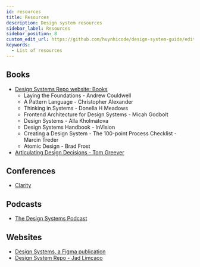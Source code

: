 ```yaml
---
id: resources
title: Resources
description: Design system resources
sidebar_label: Resources
sidebar_position: 8
custom_edit_url: https://github.com/huynhicode/design-system-guide/edit/main/docs/design-system-guide/resources.md
keywords:
  - List of resources
---
```


## Books

- [Design Systems Repo website: Books](https://designsystemsrepo.com/books/)
  - Laying the Foundations - Andrew Couldwell
  - A Pattern Language - Christopher Alexander
  - Thinking in Systems - Donella H Meadows
  - Frontend Architecture for Design Systems - Micah Godbolt
  - Design Systems - Alla Kholmatova
  - Design Systems Handbook - InVision
  - Creating a Design System - The 100-point Process Checklist - Marcin Treder
  - Atomic Design - Brad Frost
- [Articulating Design Decisions - Tom Greever](https://www.amazon.com/Articulating-Design-Decisions-Communicate-Stakeholders/dp/1491921560)

## Conferences

- [Clarity](https://www.clarityconf.com/)

## Podcasts

- [The Design Systems Podcast](https://www.designsystemspodcast.com/)

## Websites

- [Design Systems, a Figma publication](https://www.designsystems.com/)
- [Design System Repo - Jad Limcaco](https://designsystemsrepo.com/)